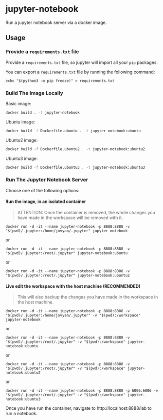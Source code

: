 # jupyter-notebook

Run a jupyter notebook server via a docker image.

## Usage

### Provide a `requirements.txt` file

Provide a `requirements.txt` file, so jupyter will import all your `pip` packages.

You can export a `requirements.txt` file by running the following command:

```
echo "$(python3 -m pip freeze)" > requirements.txt 
```

### Build The Image Locally

Basic image:

```sh
docker build . -t jupyter-notebook
```

Ubuntu image:

```sh
docker build -f Dockerfile.ubuntu . -t jupyter-notebook:ubuntu
```

Ubuntu2 image:

```sh
docker build -f Dockerfile.ubuntu2 . -t jupyter-notebook:ubuntu2
```

Ubuntu3 image:

```sh
docker build -f Dockerfile.ubuntu3 . -t jupyter-notebook:ubuntu3
```

### Run The Jupyter Notebook Server

Choose one of the following options:

#### Run the image, in an isolated container

> ATTENTION: Once the container is removed, the whole changes you have made in the workspace will be removed with it.

```
docker run -d -it --name jupyter-notebook -p 8888:8888 -v "$(pwd)/.jupyter:/home/jovyan/.jupyter" jupyter-notebook
```

or

```
docker run -d -it --name jupyter-notebook -p 8888:8888 -v "$(pwd)/.jupyter:/root/.jupyter" jupyter-notebook:ubuntu
```

or

```
docker run -d -it --name jupyter-notebook -p 8888:8888 -v "$(pwd)/.jupyter:/root/.jupyter" jupyter-notebook:ubuntu2
```

#### Live edit the workspace with the host machine (RECOMMENDED)

> This will also backup the changes you have made in the workspace in the host machine.

```
docker run -d -it --name jupyter-notebook -p 8888:8888 -v "$(pwd)/.jupyter:/home/jovyan/.jupyter" -v "$(pwd):/workspace" jupyter-notebook
```

or

```
docker run -d -it --name jupyter-notebook -p 8888:8888 -v "$(pwd)/.jupyter:/root/.jupyter" -v "$(pwd):/workspace" jupyter-notebook:ubuntu
```

or

```
docker run -d -it --name jupyter-notebook -p 8888:8888 -v "$(pwd)/.jupyter:/root/.jupyter" -v "$(pwd):/workspace" jupyter-notebook:ubuntu2
```

or

```
docker run -d -it --name jupyter-notebook -p 8888:8888 -p 6006:6006 -v "$(pwd)/.jupyter:/root/.jupyter" -v "$(pwd):/workspace" jupyter-notebook:ubuntu3
```

Once you have run the container, navigate to http://localhost:8888/lab to run a notebook.
